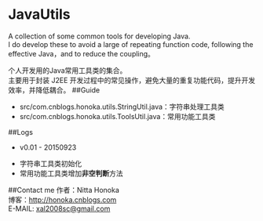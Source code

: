 # JavaUtils
A collection of some common tools for developing Java.  
I do develop these to avoid a large of repeating function code, following the effective Java，and to reduce the coupling。

个人开发用的Java常用工具类的集合。  
主要用于封装 J2EE 开发过程中的常见操作，避免大量的重复功能代码，提升开发效率，并降低耦合。
##Guide
- src/com.cnblogs.honoka.utils.StringUtil.java：字符串处理工具类
- src/com.cnblogs.honoka.utils.ToolsUtil.java：常用功能工具类

##Logs
- v0.01 - 20150923
 + 字符串工具类初始化
 + 常用功能工具类增加**非空判断**方法

##Contact me
作者：Nitta Honoka  
博客：http://honoka.cnblogs.com  
E-MAIL: xal2008sc@gmail.com  
